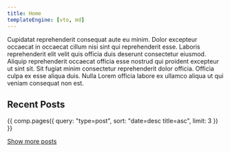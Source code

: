 ```yaml
---
title: Home
templateEngine: [vto, md]
---
```


Cupidatat reprehenderit consequat aute eu minim. Dolor excepteur occaecat in occaecat cillum nisi sint qui reprehenderit esse. Laboris reprehenderit elit velit quis officia duis deserunt consectetur eiusmod. Aliquip reprehenderit occaecat officia esse nostrud qui proident excepteur ut sint sit. Sit fugiat minim consectetur reprehenderit dolor officia. Officia culpa ex esse aliqua duis. Nulla Lorem officia labore ex ullamco aliqua ut qui veniam consequat non est.

## Recent Posts

{{ comp.pages({ query: "type=post", sort: "date=desc title=asc", limit: 3 }) }}

[Show more posts](/posts)
